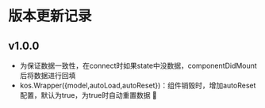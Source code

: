 # 版本更新记录

## v1.0.0

* 为保证数据一致性，在connect时如果state中没数据，componentDidMount后将数据进行回填
* kos.Wrapper({model,autoLoad,autoReset})：组件销毁时，增加autoReset配置，默认为true，为true时自动重置数据

